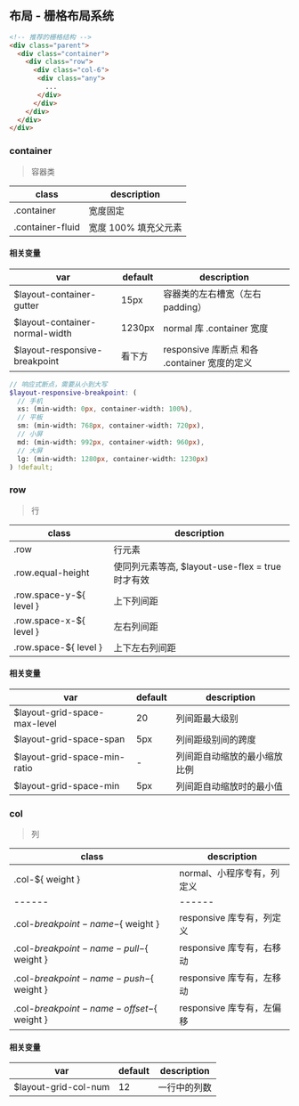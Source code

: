 ## 布局 - 栅格布局系统

```html
<!-- 推荐的栅格结构 -->
<div class="parent">
  <div class="container">
    <div class="row">
      <div class="col-6">
       <div class="any">
         ...
       </div>
      </div>
    </div>
  </div>
</div>
```

### container
> 容器类

 class            | description
 ---------------  | --------------------------------
 .container       | 宽度固定
 .container-fluid | 宽度 100% 填充父元素

#### 相关变量

 var                             | default | description
 ------------------------------- | ------- | --------------------------------
 $layout-container-gutter        | 15px    | 容器类的左右槽宽（左右padding）
 $layout-container-normal-width  | 1230px  | normal 库 .container 宽度
 $layout-responsive-breakpoint   | 看下方   | responsive 库断点 和各 .container 宽度的定义

```scss
// 响应式断点，需要从小到大写
$layout-responsive-breakpoint: (
  // 手机
  xs: (min-width: 0px, container-width: 100%),
  // 平板
  sm: (min-width: 768px, container-width: 720px),
  // 小屏
  md: (min-width: 992px, container-width: 960px),
  // 大屏
  lg: (min-width: 1280px, container-width: 1230px)
) !default;
```
 
 
### row
> 行

 class                   | description
 ----------------------- | --------------------------------
 .row                    | 行元素
 .row.equal-height       | 使同列元素等高, $layout-use-flex = true 时才有效
 .row.space-y-${ level } | 上下列间距
 .row.space-x-${ level } | 左右列间距
 .row.space-${ level }   | 上下左右列间距
 
#### 相关变量

 var                                 | default | description
 ----------------------------------- | ------- | --------------------------------
 $layout-grid-space-max-level        | 20      | 列间距最大级别
 $layout-grid-space-span             | 5px     | 列间距级别间的跨度
 $layout-grid-space-min-ratio        | -       | 列间距自动缩放的最小缩放比例
 $layout-grid-space-min              | 5px     | 列间距自动缩放时的最小值
 
 
### col
> 列

 class                                        | description
 -------------------------------------------- | --------------------------------
 .col-${ weight }                             | normal、小程序专有，列定义
 ------                                       | ------
 .col-${ breakpoint-name }-${ weight }        | responsive 库专有，列定义
 .col-${ breakpoint-name }-pull-${ weight }   | responsive 库专有，右移动
 .col-${ breakpoint-name }-push-${ weight }   | responsive 库专有，左移动
 .col-${ breakpoint-name }-offset-${ weight } | responsive 库专有，左偏移
 
#### 相关变量

 var                         | default | description
 --------------------------- | ------- | --------------------------------
 $layout-grid-col-num        | 12      | 一行中的列数